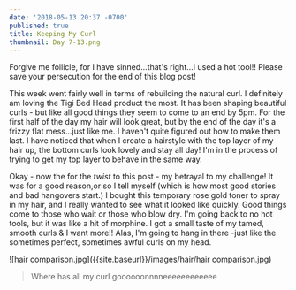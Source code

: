 ```yaml
---
date: '2018-05-13 20:37 -0700'
published: true
title: Keeping My Curl
thumbnail: Day 7-13.png
---
```

Forgive me follicle, for I have sinned...that's right...I used a hot tool!! Please save your persecution for the end of this blog post! 

This week went fairly well in terms of rebuilding the natural curl. I definitely am loving the Tigi Bed Head product the most. It has been shaping beautiful curls - but like all good things they seem to come to an end by 5pm. For the first half of the day my hair will look great, but by the end of the day it's a frizzy flat mess...just like me. I haven't quite figured out how to make them last. I have noticed that when I create a hairstyle with the top layer of my hair up, the bottom curls look lovely and stay all day! I'm in the process of trying to get my top layer to behave in the same way. 

Okay - now the for the _twist_ to this post - my betrayal to my challenge! It was for a good reason,or so I tell myself (which is how most good stories and bad hangovers start.) I bought this temporary rose gold toner to spray in my hair, and I really wanted to see what it looked like quickly. Good things come to those who wait or those who blow dry. I'm going back to no hot tools, but it was like a hit of morphine. I got a small taste of my tamed, smooth curls & I want more!! Alas, I'm going to hang in there -just like the sometimes perfect, sometimes awful curls on my head.

![hair comparison.jpg]({{site.baseurl}}/images/hair/hair comparison.jpg)
> Where has all my curl goooooonnnneeeeeeeeeeee

